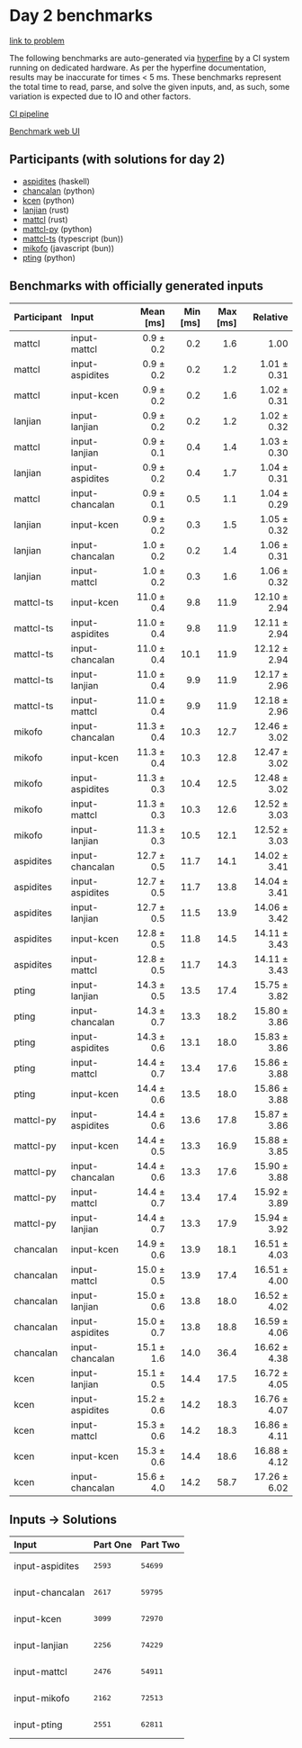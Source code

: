 # Day 2 benchmarks

[link to problem](https://adventofcode.com/2023/day/2)

The following benchmarks are auto-generated via
[hyperfine](https://github.com/sharkdp/hyperfine) by a CI system running on
dedicated hardware. As per the hyperfine documentation, results may be
inaccurate for times < 5 ms. These benchmarks represent the total time to read,
parse, and solve the given inputs, and, as such, some variation is expected due
to IO and other factors.

[CI pipeline](http://ci.papercode.net:8080/teams/main/pipelines/aoc2023)

[Benchmark web UI](https://aoc.ancalagon.black)


## Participants (with solutions for day 2)

- [aspidites](https://github.com/aspidites/aoc2023) (haskell)
- [chancalan](https://github.com/chancalan/aoc2023) (python)
- [kcen](https://github.com/kcen/aoc2023) (python)
- [lanjian](https://github.com/lanjian/aoc-2023) (rust)
- [mattcl](https://github.com/mattcl/aoc2023) (rust)
- [mattcl-py](https://github.com/mattcl/aoc2023-py) (python)
- [mattcl-ts](https://github.com/mattcl/aoc2023-js) (typescript (bun))
- [mikofo](https://github.com/mikofo/advent-of-code-2023) (javascript (bun))
- [pting](https://github.com/pting/aoc2023) (python)


## Benchmarks with officially generated inputs

| Participant | Input | Mean [ms] | Min [ms] | Max [ms] | Relative |
|:---|:---|---:|---:|---:|---:|
| mattcl | input-mattcl | 0.9 ± 0.2 | 0.2 | 1.6 | 1.00 |
| mattcl | input-aspidites | 0.9 ± 0.2 | 0.2 | 1.2 | 1.01 ± 0.31 |
| mattcl | input-kcen | 0.9 ± 0.2 | 0.2 | 1.6 | 1.02 ± 0.31 |
| lanjian | input-lanjian | 0.9 ± 0.2 | 0.2 | 1.2 | 1.02 ± 0.32 |
| mattcl | input-lanjian | 0.9 ± 0.1 | 0.4 | 1.4 | 1.03 ± 0.30 |
| lanjian | input-aspidites | 0.9 ± 0.2 | 0.4 | 1.7 | 1.04 ± 0.31 |
| mattcl | input-chancalan | 0.9 ± 0.1 | 0.5 | 1.1 | 1.04 ± 0.29 |
| lanjian | input-kcen | 0.9 ± 0.2 | 0.3 | 1.5 | 1.05 ± 0.32 |
| lanjian | input-chancalan | 1.0 ± 0.2 | 0.2 | 1.4 | 1.06 ± 0.31 |
| lanjian | input-mattcl | 1.0 ± 0.2 | 0.3 | 1.6 | 1.06 ± 0.32 |
| mattcl-ts | input-kcen | 11.0 ± 0.4 | 9.8 | 11.9 | 12.10 ± 2.94 |
| mattcl-ts | input-aspidites | 11.0 ± 0.4 | 9.8 | 11.9 | 12.11 ± 2.94 |
| mattcl-ts | input-chancalan | 11.0 ± 0.4 | 10.1 | 11.9 | 12.12 ± 2.94 |
| mattcl-ts | input-lanjian | 11.0 ± 0.4 | 9.9 | 11.9 | 12.17 ± 2.96 |
| mattcl-ts | input-mattcl | 11.0 ± 0.4 | 9.9 | 11.9 | 12.18 ± 2.96 |
| mikofo | input-chancalan | 11.3 ± 0.4 | 10.3 | 12.7 | 12.46 ± 3.02 |
| mikofo | input-kcen | 11.3 ± 0.4 | 10.3 | 12.8 | 12.47 ± 3.02 |
| mikofo | input-aspidites | 11.3 ± 0.3 | 10.4 | 12.5 | 12.48 ± 3.02 |
| mikofo | input-mattcl | 11.3 ± 0.3 | 10.3 | 12.6 | 12.52 ± 3.03 |
| mikofo | input-lanjian | 11.3 ± 0.3 | 10.5 | 12.1 | 12.52 ± 3.03 |
| aspidites | input-chancalan | 12.7 ± 0.5 | 11.7 | 14.1 | 14.02 ± 3.41 |
| aspidites | input-aspidites | 12.7 ± 0.5 | 11.7 | 13.8 | 14.04 ± 3.41 |
| aspidites | input-lanjian | 12.7 ± 0.5 | 11.5 | 13.9 | 14.06 ± 3.42 |
| aspidites | input-kcen | 12.8 ± 0.5 | 11.8 | 14.5 | 14.11 ± 3.43 |
| aspidites | input-mattcl | 12.8 ± 0.5 | 11.7 | 14.3 | 14.11 ± 3.43 |
| pting | input-lanjian | 14.3 ± 0.5 | 13.5 | 17.4 | 15.75 ± 3.82 |
| pting | input-chancalan | 14.3 ± 0.7 | 13.3 | 18.2 | 15.80 ± 3.86 |
| pting | input-aspidites | 14.3 ± 0.6 | 13.1 | 18.0 | 15.83 ± 3.86 |
| pting | input-mattcl | 14.4 ± 0.7 | 13.4 | 17.6 | 15.86 ± 3.88 |
| pting | input-kcen | 14.4 ± 0.6 | 13.5 | 18.0 | 15.86 ± 3.88 |
| mattcl-py | input-aspidites | 14.4 ± 0.6 | 13.6 | 17.8 | 15.87 ± 3.86 |
| mattcl-py | input-kcen | 14.4 ± 0.5 | 13.3 | 16.9 | 15.88 ± 3.85 |
| mattcl-py | input-chancalan | 14.4 ± 0.6 | 13.3 | 17.6 | 15.90 ± 3.88 |
| mattcl-py | input-mattcl | 14.4 ± 0.7 | 13.4 | 17.4 | 15.92 ± 3.89 |
| mattcl-py | input-lanjian | 14.4 ± 0.7 | 13.3 | 17.9 | 15.94 ± 3.92 |
| chancalan | input-kcen | 14.9 ± 0.6 | 13.9 | 18.1 | 16.51 ± 4.03 |
| chancalan | input-mattcl | 15.0 ± 0.5 | 13.9 | 17.4 | 16.51 ± 4.00 |
| chancalan | input-lanjian | 15.0 ± 0.6 | 13.8 | 18.0 | 16.52 ± 4.02 |
| chancalan | input-aspidites | 15.0 ± 0.7 | 13.8 | 18.8 | 16.59 ± 4.06 |
| chancalan | input-chancalan | 15.1 ± 1.6 | 14.0 | 36.4 | 16.62 ± 4.38 |
| kcen | input-lanjian | 15.1 ± 0.5 | 14.4 | 17.5 | 16.72 ± 4.05 |
| kcen | input-aspidites | 15.2 ± 0.6 | 14.2 | 18.3 | 16.76 ± 4.07 |
| kcen | input-mattcl | 15.3 ± 0.6 | 14.2 | 18.3 | 16.86 ± 4.11 |
| kcen | input-kcen | 15.3 ± 0.6 | 14.4 | 18.6 | 16.88 ± 4.12 |
| kcen | input-chancalan | 15.6 ± 4.0 | 14.2 | 58.7 | 17.26 ± 6.02 |


## Inputs -> Solutions

| Input | Part One | Part Two |
|:---|:---|:---|
|input-aspidites|<pre>2593</pre>|<pre>54699</pre>|
|input-chancalan|<pre>2617</pre>|<pre>59795</pre>|
|input-kcen|<pre>3099</pre>|<pre>72970</pre>|
|input-lanjian|<pre>2256</pre>|<pre>74229</pre>|
|input-mattcl|<pre>2476</pre>|<pre>54911</pre>|
|input-mikofo|<pre>2162</pre>|<pre>72513</pre>|
|input-pting|<pre>2551</pre>|<pre>62811</pre>|